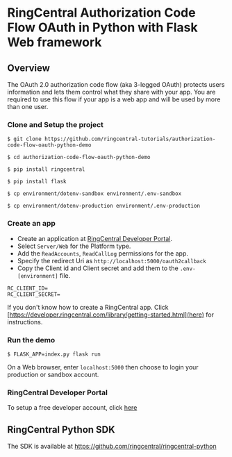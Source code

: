 # RingCentral Authorization Code Flow OAuth in Python with Flask Web framework

## Overview

The OAuth 2.0 authorization code flow (aka 3-legged OAuth) protects users information and lets them control what they share with your app. You are required to use this flow if your app is a web app and will be used by more than one user.

### Clone and Setup the project
```
$ git clone https://github.com/ringcentral-tutorials/authorization-code-flow-oauth-python-demo

$ cd authorization-code-flow-oauth-python-demo

$ pip install ringcentral

$ pip install flask

$ cp environment/dotenv-sandbox environment/.env-sandbox

$ cp environment/dotenv-production environment/.env-production

```

### Create an app

* Create an application at [RingCentral Developer Portal](https://developer.ringcentral.com).
* Select `Server/Web` for the Platform type.
* Add the `ReadAccounts`, `ReadCallLog` permissions for the app.
* Specify the redirect Uri as `http://localhost:5000/oauth2callback`
* Copy the Client id and Client secret and add them to the `.env-[environment]` file.
```
RC_CLIENT_ID=
RC_CLIENT_SECRET=
```

If you don't know how to create a RingCentral app. Click [https://developer.ringcentral.com/library/getting-started.html](here) for instructions.

### Run the demo

```
$ FLASK_APP=index.py flask run
```

On a Web browser, enter `localhost:5000` then choose to login your production or sandbox account.

### RingCentral Developer Portal
To setup a free developer account, click [here](https://developer/ringcentral.com)

## RingCentral Python SDK
The SDK is available at https://github.com/ringcentral/ringcentral-python
